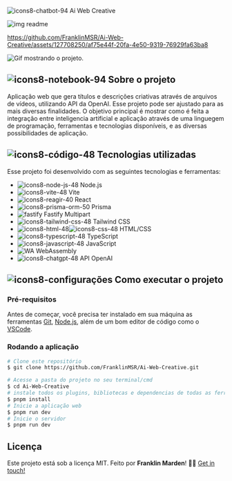 ![icons8-chatbot-94](https://github.com/FranklinMSR/Web-Shorts-Summary/assets/127708250/2fa5b586-fcc5-4272-930f-2d703adedbaf) Ai Web Creative

![img readme](https://github.com/FranklinMSR/Ai-Web-Creative/assets/127708250/c2a7981f-5cd7-4d3c-9254-6d69a242a097)

https://github.com/FranklinMSR/Ai-Web-Creative/assets/127708250/af75e44f-20fa-4e50-9319-76929fa63ba8


![Gif mostrando o projeto.](public/aplication.gif)
## ![icons8-notebook-94](https://github.com/FranklinMSR/Web-Shorts-Summary/assets/127708250/d1e28924-a173-4d23-b594-e347e218f22b) Sobre o projeto
Aplicação web que gera títulos e descrições criativas através de arquivos de vídeos, utilizando API da OpenAI. Esse projeto pode ser ajustado para as mais diversas finalidades. O objetivo principal é mostrar como é feita a integração entre inteligencia artificial e aplicação através de uma linguegem de programação, ferramentas e tecnologias disponíveis, e as diversas possibilidades de aplicação.
## ![icons8-código-48](https://github.com/FranklinMSR/Web-Shorts-Summary/assets/127708250/c026d7c2-869a-416b-ac75-09919dd86f7a) Tecnologias utilizadas
Esse projeto foi desenvolvido com as seguintes tecnologias e ferramentas:
<br>
- ![icons8-node-js-48](https://github.com/FranklinMSR/Web-Shorts-Summary/assets/127708250/e0e59936-fddd-4e19-8128-da503dbb645e) Node.js
- ![icons8-vite-48](https://github.com/FranklinMSR/Ai-Web-Creative/assets/127708250/dced3f95-0981-460f-b735-c5a0e9a615ef) Vite
- ![icons8-reagir-40](https://github.com/FranklinMSR/Ai-Web-Creative/assets/127708250/a695dc3b-72eb-4f77-8e49-b7674e15c9c4) React
- ![icons8-prisma-orm-50](https://github.com/FranklinMSR/Ai-Web-Creative/assets/127708250/2799c126-7ca1-4bd7-81f3-5aac908f519a) Prisma
- ![fastify](https://github.com/FranklinMSR/Ai-Web-Creative/assets/127708250/b37f6d00-2834-410c-8344-f4d28d987d4b) Fastify Multipart
- ![icons8-tailwind-css-48](https://github.com/FranklinMSR/Ai-Web-Creative/assets/127708250/72d4f54a-c788-494d-84d4-cae0f3923eea) Tailwind CSS
- ![icons8-html-48](https://github.com/FranklinMSR/Web-Shorts-Summary/assets/127708250/f622e71c-8085-4af7-a83b-0f369b3b8b9e)![icons8-css-48](https://github.com/FranklinMSR/Web-Shorts-Summary/assets/127708250/02d2184c-0fc6-4600-9fbc-1ef486f141fb) HTML/CSS
- ![icons8-typescript-48](https://github.com/FranklinMSR/Ai-Web-Creative/assets/127708250/4208d50f-0a4f-418e-abdf-3d8f73c78c9f) TypeScript
- ![icons8-javascript-48](https://github.com/FranklinMSR/Web-Shorts-Summary/assets/127708250/7273f996-6de5-402f-a3bf-ff1af0ced09b) JavaScript
- ![WA](https://github.com/FranklinMSR/Ai-Web-Creative/assets/127708250/a772bb35-5c20-40ee-9c37-cd59411a4f32) WebAssembly
- ![icons8-chatgpt-48](https://github.com/FranklinMSR/Ai-Web-Creative/assets/127708250/e4349798-e894-48e4-84e0-b5e563d4cead) API OpenAI
## ![icons8-configurações](https://github.com/FranklinMSR/Web-Shorts-Summary/assets/127708250/ff59f35c-9b50-403d-88da-71c033aa6565) Como executar o projeto
### Pré-requisitos
Antes de começar, você precisa ter instalado em sua máquina as ferramentas [Git](https://git-scm.com), [Node.js](https://nodejs.org/en/), além de um bom editor de código como o [VSCode](https://code.visualstudio.com/).
### Rodando a aplicação

```bash
# Clone este repositório
$ git clone https://github.com/FranklinMSR/Ai-Web-Creative.git

# Acesse a pasta do projeto no seu terminal/cmd
$ cd Ai-Web-Creative
# instale todos os plugins, bibliotecas e dependencias de todas as ferramentas utilizadas descritas acima (altere os comandos de instalação para pnpm se optar pelo pnpm) 
$ pnpm install
# Inicie a aplicação web
$ pnpm run dev
# Inicie o servidor
$ pnpm run dev
```
## Licença
Este projeto está sob a licença MIT.
Feito por **Franklin Marden**! 👋🏻 [Get in touch!](https://github.com/FranklinMSR)
